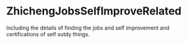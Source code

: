 # ZhichengJobsSelfImproveRelated
Including the details of finding the jobs and self improvement and certifications of self sutdy things.
